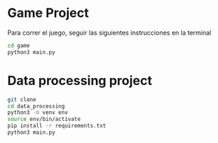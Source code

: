 # Game Project

Para correr el juego, seguir las siguientes instrucciones en la terminal
```sh
cd game
python3 main.py 
```

# Data processing project

```sh
git clone
cd data_processing
python3 -m venv env
source env/bin/activate
pip install -r requirements.txt
python3 main.py

```